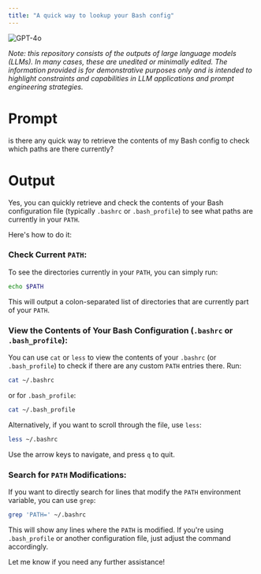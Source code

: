 ```yaml
---
title: "A quick way to lookup your Bash config"
---
```

![GPT-4o](https://img.shields.io/badge/GPT--4o-3333FF?style=for-the-badge&logo=openai&logoColor=white)



*Note: this repository consists of the outputs of large language models (LLMs). In many cases, these are unedited or minimally edited. The information provided is for demonstrative purposes only and is intended to highlight constraints and capabilities in LLM applications and prompt engineering strategies.*


# Prompt

is there any quick way to retrieve the contents of my Bash config to check which paths are there currently?

# Output

Yes, you can quickly retrieve and check the contents of your Bash configuration file (typically `.bashrc` or `.bash_profile`) to see what paths are currently in your `PATH`.

Here's how to do it:

### Check Current `PATH`:
To see the directories currently in your `PATH`, you can simply run:
```bash
echo $PATH
```

This will output a colon-separated list of directories that are currently part of your `PATH`.

### View the Contents of Your Bash Configuration (`.bashrc` or `.bash_profile`):
You can use `cat` or `less` to view the contents of your `.bashrc` (or `.bash_profile`) to check if there are any custom `PATH` entries there. Run:

```bash
cat ~/.bashrc
```
or for `.bash_profile`:
```bash
cat ~/.bash_profile
```

Alternatively, if you want to scroll through the file, use `less`:
```bash
less ~/.bashrc
```
Use the arrow keys to navigate, and press `q` to quit.

### Search for `PATH` Modifications:
If you want to directly search for lines that modify the `PATH` environment variable, you can use `grep`:

```bash
grep 'PATH=' ~/.bashrc
```

This will show any lines where the `PATH` is modified. If you're using `.bash_profile` or another configuration file, just adjust the command accordingly.

Let me know if you need any further assistance!